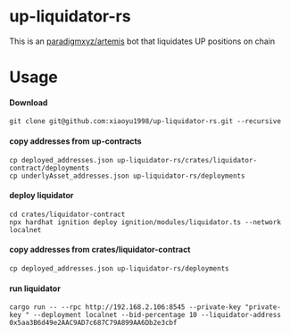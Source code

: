 # up-liquidator-rs
This is an [paradigmxyz/artemis](https://github.com/paradigmxyz/artemis) bot that liquidates UP positions on chain

# Usage
#### Download

```shell
git clone git@github.com:xiaoyu1998/up-liquidator-rs.git --recursive
```
#### copy addresses from up-contracts
```
cp deployed_addresses.json up-liquidator-rs/crates/liquidator-contract/deployments
cp underlyAsset_addresses.json up-liquidator-rs/deployments

```
#### deploy liquidator
```shell
cd crates/liquidator-contract
npx hardhat ignition deploy ignition/modules/liquidator.ts --network localnet
```
#### copy addresses from crates/liquidator-contract
```
cp deployed_addresses.json up-liquidator-rs/deployments

```

#### run liquidator
```
cargo run -- --rpc http://192.168.2.106:8545 --private-key "private-key " --deployment localnet --bid-percentage 10 --liquidator-address 0x5aa3B6d49e2AAC9AD7c687C79A899AA6Db2e3cbf

```
